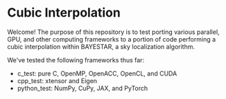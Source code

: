 # Cubic Interpolation

Welcome! The purpose of this repository is to test porting various parallel, GPU, and other computing frameworks to a portion of code performing a cubic interpolation within BAYESTAR, a sky localization algorithm.

We've tested the following frameworks thus far:
- c_test: pure C, OpenMP, OpenACC, OpenCL, and CUDA
- cpp_test: xtensor and Eigen
- python_test: NumPy, CuPy, JAX, and PyTorch
